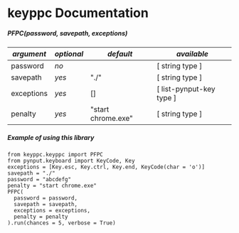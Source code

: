 # keyppc Documentation

##### _PFPC(password, savepath, exceptions)_

|_argument_|_optional_|_default_|_available_|
|---|---|---|---|
|password|_no_| | [ string type ] |
|savepath|_yes_|"./"| [ string type ]|
|exceptions|_yes_|[]| [ list-pynput-key type ]|
|penalty|_yes_|"start chrome.exe"| [ string type ]|

##### Example of using this library

    from keyppc.keyppc import PFPC
    from pynput.keyboard import KeyCode, Key
    exceptions = [Key.esc, Key.ctrl, Key.end, KeyCode(char = 'o')]
    savepath = "./"
    password = "abcdefg"
    penalty = "start chrome.exe"
    PFPC(
      password = password,
      savepath = savepath,
      exceptions = exceptions,
      penalty = penalty
    ).run(chances = 5, verbose = True)
